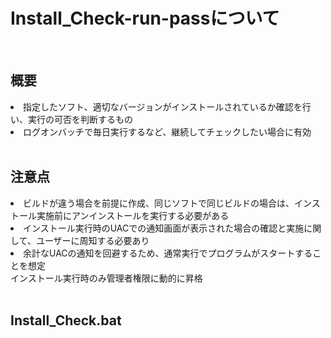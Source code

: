 # Install_Check-run-passについて
<br>

## 概要
<li>指定したソフト、適切なバージョンがインストールされているか確認を行い、実行の可否を判断するもの
<li>ログオンバッチで毎日実行するなど、継続してチェックしたい場合に有効
<br>
<br>

## 注意点
<li>ビルドが違う場合を前提に作成、同じソフトで同じビルドの場合は、インストール実施前にアンインストールを実行する必要がある
<li>インストール実行時のUACでの通知画面が表示された場合の確認と実施に関して、ユーザーに周知する必要あり
<li>余計なUACの通知を回避するため、通常実行でプログラムがスタートすることを想定<br><dev>インストール実行時のみ管理者権限に動的に昇格
 
<br>
<br>

## Install_Check.bat

